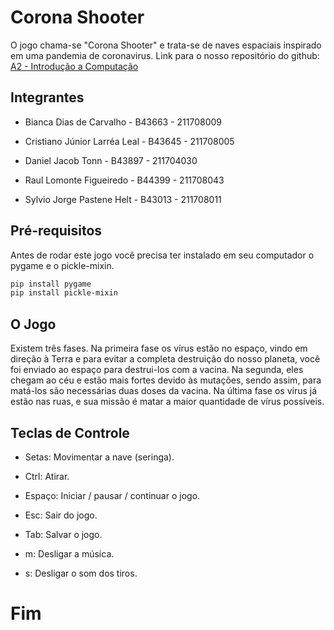 # Corona Shooter
O jogo chama-se "Corona Shooter" e trata-se de naves espaciais inspirado em uma pandemia de coronavirus.
Link para o nosso repositório do github: [A2 - Introdução a Computação](https://github.com/cristianolarrea/a2_computacao)

## Integrantes
- Bianca Dias de Carvalho - B43663 - 211708009

- Cristiano Júnior Larréa Leal - B43645 - 211708005

- Daniel Jacob Tonn - B43897 - 211704030

- Raul Lomonte Figueiredo - B44399 - 211708043

- Sylvio Jorge Pastene Helt - B43013 - 211708011

## Pré-requisitos
Antes de rodar este jogo você precisa ter instalado em seu computador o pygame e o pickle-mixin.

```bash
pip install pygame
pip install pickle-mixin
```

## O Jogo

Existem três fases. Na primeira fase os vírus estão no espaço, vindo em direção à Terra e 
para evitar a completa destruição do nosso planeta, você foi enviado ao espaço para destrui-los com a vacina. Na segunda, 
eles chegam ao céu e estão mais fortes devido às mutações, sendo assim, para matá-los são necessárias duas doses da 
vacina. Na última fase os vírus já estão nas ruas, e sua missão é matar a maior quantidade de vírus possíveis.

## Teclas de Controle
- Setas: Movimentar a nave (seringa).

- Ctrl: Atirar.

- Espaço: Iniciar / pausar / continuar o jogo.

- Esc: Sair do jogo.

- Tab: Salvar o jogo.

- m: Desligar a música.

- s: Desligar o som dos tiros.

# Fim
